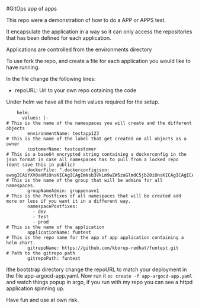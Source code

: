 #GitOps app of apps

This repo were a demonstration of how to do a APP or APPS test. 

It encapsulate the application in a way so it can only access the repositories that has been defined for each application. 

Applications are controlled from the environments directory

To use fork the repo, and create a file for each application you would like to have running. 

In the file change the following lines:

* repoURL: Url to your own repo cotaining the code


Under helm we have all the helm values required for the setup. 

```
    helm:
      values: |-
# This is the name of the namespaces you will create and the different objects
        environmentName: testapp123
# This is the name of the label that get created on all objects as a owner
        customerName: testcustomer
# This is a base64 encrypted string containing a dockerconfig in the json format in case all namespaces has to pull from a locked repo (dont save this in public)
        dockerFile: ".dockerconfigjson: ewogICAiYXV0aHMiOnsKICAgICAgImNsb3VkLm9wZW5zaGlmdC5jb20iOnsKICAgICAgICAgImF1dGgiOiJiM0JsYj0iLAogICAgICAgICAiZW1haWwiOiJ5b3VAZXhhbXBsZS5jb20iCiAgICAgIH0sCiAgICAgICJxdWF5LmlvIjp7CiAgICAgICAgICJhdXRoIjoiYjNCbGI9IiwKICAgICAgICAgImVtYWlsIjoieW91QGV4YW1wbGUuY29tIgogICAgICB9LAogICAgICAicXVheS5pby9yZXBvc2l0b3J5LW1haW4iOnsKICAgICAgICAgImF1dGgiOiJiM0JsYj0iLAogICAgICAgICAiZW1haWwiOiJ5b3VAZXhhbXBsZS5jb20iCiAgICAgIH0KICAgfQp9Cg=="
# This is the name of the group that will be admins for all namespaces.       
        groupNameAdmin: gruppenavn1
# This is the Postfixes of all namespaces that will be created add more or less if you want it in a different way. 
        namespacePostfixes:
          - dev
          - test
          - prod
# This is the name of the application
        applicationName: funtest
# This is the repo name for the app of app application containing a helm chart. 
        gitrepoName: https://github.com/kborup-redhat/funtest.git
# Path to the gitrepo path
        gitrepoPath: funtest
```

Ithe bootstrap directory change the repoURL to match your deployment in the file app-argocd-app.yaml. 
Now  run it ```oc create -f app-argocd-app.yaml``` and watch things popup in argo, if  you run with my repo you can see a httpd application spinning up. 

Have fun and use at own risk. 

